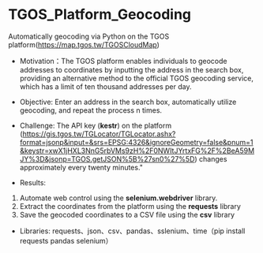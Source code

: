 # TGOS_Platform_Geocoding
Automatically geocoding via Python on the TGOS platform(https://map.tgos.tw/TGOSCloudMap) 

* Motivation：The TGOS platform enables individuals to geocode addresses to coordinates by inputting the address in the search box, providing an alternative method to the official TGOS geocoding service, which has a limit of ten thousand addresses per day.
* Objective: Enter an address in the search box, automatically utilize geocoding, and repeat the process n times.
* Challenge:
The API key (**kestr**) on the platform (https://gis.tgos.tw/TGLocator/TGLocator.ashx?format=jsonp&input=&srs=EPSG:4326&ignoreGeometry=false&pnum=1&keystr=xwX1jHXL3NnG5rbVMs9zH%2F0NWItJYrtxFG%2F%2BeA59MJY%3D&jsonp=TGOS.getJSON%5B%27sn0%27%5D) changes approximately every twenty minutes."

* Results:
1. Automate web control using the **selenium.webdriver** library.
2. Extract the coordinates from the platform using the **requests** library
3. Save the geocoded coordinates to a CSV file using the **csv** library

* Libraries: requests、json、csv、pandas、sslenium、time（pip install requests pandas selenium）
